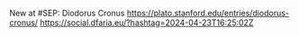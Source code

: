 New at #SEP: Diodorus Cronus https://plato.stanford.edu/entries/diodorus-cronus/ https://social.dfaria.eu/?hashtag=2024-04-23T16:25:02Z